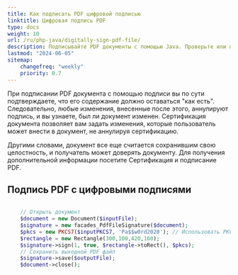 ```yaml
---
title: Как подписать PDF цифровой подписью
linktitle: Цифровая подпись PDF
type: docs
weight: 10
url: /ru/php-java/digitally-sign-pdf-file/
description: Подписывайте PDF документы с помощью Java. Проверьте или подтвердите цифровую подпись PDF с использованием Java приложения с библиотекой PDF. Вы можете сертифицировать PDF файл с помощью сертификата PKCS1.
lastmod: "2024-06-05"
sitemap:
    changefreq: "weekly"
    priority: 0.7
---
```


При подписании PDF документа с помощью подписи вы по сути подтверждаете, что его содержание должно оставаться "как есть". Следовательно, любые изменения, внесенные после этого, аннулируют подпись, и вы узнаете, был ли документ изменен. Сертификация документа позволяет вам задать изменения, которые пользователь может внести в документ, не аннулируя сертификацию.

Другими словами, документ все еще считается сохранившим свою целостность, и получатель может доверять документу. Для получения дополнительной информации посетите Сертификация и подписание PDF.

## Подпись PDF с цифровыми подписями

```php

    // Открыть документ
    $document = new Document($inputFile);    
    $signature = new facades_PdfFileSignature($document);
    $pkcs = new PKCS7($inputPKCS7, 'Pa$$w0rd2020'); // Использовать PKCS7/PKCS7Detached
    $rectangle = new Rectangle(300,100,420,160);
    $signature->sign(1, true, $rectangle->toRect(), $pkcs);
    // Сохранить выходной PDF файл
    $signature->save($outputFile);    
    $document->close();
```